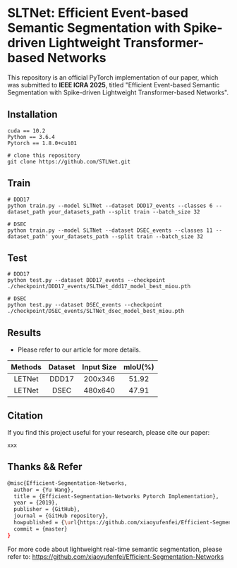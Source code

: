 # SLTNet: Efficient Event-based Semantic Segmentation with Spike-driven Lightweight Transformer-based Networks

This repository is an official PyTorch implementation of our paper, which was submitted to **IEEE ICRA 2025**, titled "Efficient Event-based Semantic Segmentation with Spike-driven Lightweight Transformer-based Networks".


## Installation

```
cuda == 10.2
Python == 3.6.4
Pytorch == 1.8.0+cu101

# clone this repository
git clone https://github.com/STLNet.git

```

## Train

```
# DDD17
python train.py --model SLTNet --dataset DDD17_events --classes 6 --dataset_path your_datasets_path --split train --batch_size 32

# DSEC
python train.py --model SLTNet --dataset DSEC_events --classes 11 --dataset_path' your_datasets_path --split train --batch_size 32
```



## Test

```
# DDD17
python test.py --dataset DDD17_events --checkpoint ./checkpoint/DDD17_events/SLTNet_ddd17_model_best_miou.pth

# DSEC
python test.py --dataset DSEC_events --checkpoint ./checkpoint/DSEC_events/SLTNet_dsec_model_best_miou.pth
```


## Results

- Please refer to our article for more details.

| Methods | Dataset | Input Size | mIoU(%) |
| :-----: | :-----: | :--------: | :-----: |
| LETNet  |  DDD17  |  200x346   |  51.92  |
| LETNet  |  DSEC   |  480x640   |  47.91  |



## Citation

If you find this project useful for your research, please cite our paper:

```
xxx
```

## Thanks && Refer

```bash
@misc{Efficient-Segmentation-Networks,
  author = {Yu Wang},
  title = {Efficient-Segmentation-Networks Pytorch Implementation},
  year = {2019},
  publisher = {GitHub},
  journal = {GitHub repository},
  howpublished = {\url{https://github.com/xiaoyufenfei/Efficient-Segmentation-Networks}},
  commit = {master}
}
```

For more code about lightweight real-time semantic segmentation, please refer to: https://github.com/xiaoyufenfei/Efficient-Segmentation-Networks

